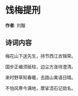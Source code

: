 # 饯梅提刑

**作者**: 刘黻

## 诗词内容

梅花山下送先生，持节西江衣锦荣。

国步正巇须砥柱，边尘方涨待澄清。

来时野草知春暖，去路山禽语日晴。

不怕风寒今满地，摩挲浯石记勋名。

